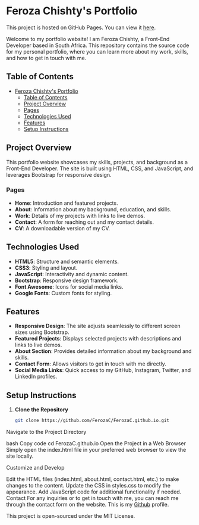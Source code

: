 # Feroza Chishty's Portfolio

This project is hosted on GitHub Pages. You can view it [here](https://ferozac.github.io/).

Welcome to my portfolio website! I am Feroza Chishty, a Front-End Developer based in South Africa. This repository contains the source code for my personal portfolio, where you can learn more about my work, skills, and how to get in touch with me.

## Table of Contents

- [Feroza Chishty's Portfolio](#feroza-chishtys-portfolio)
  - [Table of Contents](#table-of-contents)
  - [Project Overview](#project-overview)
  - [Pages](#pages)
  - [Technologies Used](#technologies-used)
  - [Features](#features)
  - [Setup Instructions](#setup-instructions)

## Project Overview

This portfolio website showcases my skills, projects, and background as a Front-End Developer. The site is built using HTML, CSS, and JavaScript, and leverages Bootstrap for responsive design.

### Pages

- **Home**: Introduction and featured projects.
- **About**: Information about my background, education, and skills.
- **Work**: Details of my projects with links to live demos.
- **Contact**: A form for reaching out and my contact details.
- **CV**: A downloadable version of my CV.

## Technologies Used

- **HTML5**: Structure and semantic elements.
- **CSS3**: Styling and layout.
- **JavaScript**: Interactivity and dynamic content.
- **Bootstrap**: Responsive design framework.
- **Font Awesome**: Icons for social media links.
- **Google Fonts**: Custom fonts for styling.

## Features

- **Responsive Design**: The site adjusts seamlessly to different screen sizes using Bootstrap.
- **Featured Projects**: Displays selected projects with descriptions and links to live demos.
- **About Section**: Provides detailed information about my background and skills.
- **Contact Form**: Allows visitors to get in touch with me directly.
- **Social Media Links**: Quick access to my GitHub, Instagram, Twitter, and LinkedIn profiles.

## Setup Instructions

1. **Clone the Repository**
   ```bash
   git clone https://github.com/FerozaC/FerozaC.github.io.git
Navigate to the Project Directory

bash
Copy code
cd FerozaC.github.io
Open the Project in a Web Browser
Simply open the index.html file in your preferred web browser to view the site locally.

Customize and Develop

Edit the HTML files (index.html, about.html, contact.html, etc.) to make changes to the content.
Update the CSS in styles.css to modify the appearance.
Add JavaScript code for additional functionality if needed.
Contact
For any inquiries or to get in touch with me, you can reach me through the contact form on the website. This is my [Github](https://github.com/FerozaC) profile.
 
This project is open-sourced under the MIT License.
